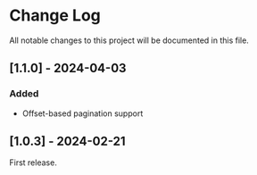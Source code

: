 
# Change Log
All notable changes to this project will be documented in this file.
 
## [1.1.0] - 2024-04-03
 
### Added
- Offset-based pagination support

## [1.0.3] - 2024-02-21
  
First release.
